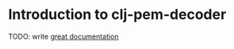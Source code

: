 # Introduction to clj-pem-decoder

TODO: write [great documentation](http://jacobian.org/writing/what-to-write/)
